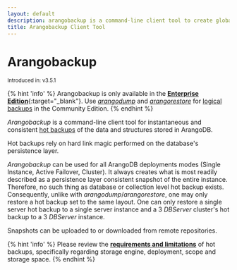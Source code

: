 ```yaml
---
layout: default
description: arangobackup is a command-line client tool to create global hot backups of an ArangoDB instance
title: Arangobackup Client Tool
---
```

Arangobackup
============

<small>Introduced in: v3.5.1</small>

{% hint 'info' %}
Arangobackup is only available in the
[**Enterprise Edition**](https://www.arangodb.com/why-arangodb/arangodb-enterprise/){:target="_blank"}.
Use [_arangodump_](programs-arangodump.html) and
[_arangorestore_](programs-arangorestore.html) for
[logical backups](backup-restore.html#logical-backups) in the Community Edition.
{% endhint %}

_Arangobackup_ is a command-line client tool for instantaneous and
consistent [hot backups](backup-restore.html#hot-backups) of the data and
structures stored in ArangoDB.

Hot backups rely on hard link magic performed on the database's
persistence layer.

_Arangobackup_ can be used for all ArangoDB deployments modes
(Single Instance, Active Failover, Cluster). It always creates what
is most readily described as a persistence layer consistent snapshot
of the entire instance. Therefore, no such thing as database or
collection level hot backup exists. Consequently, unlike with
_arangodump_/_arangorestore_, one may only restore a hot backup set to
the same layout. One can only restore a single server hot backup to a
single server instance and a 3 _DBServer_ cluster's hot backup to a 3
_DBServer_ instance.

Snapshots can be uploaded to or downloaded from remote repositories.

{% hint 'info' %}
Please review the
[**requirements and limitations**](backup-restore.html#hot-backup-limitations)
of hot backups, specifically regarding storage engine, deployment, scope
and storage space.
{% endhint %}
